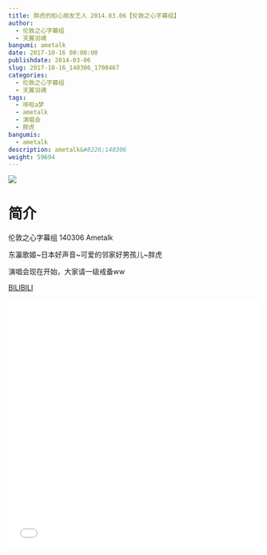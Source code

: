 ```yaml
---
title: 胖虎的知心朋友艺人 2014.03.06【伦敦之心字幕组】
author: 
  - 伦敦之心字幕组
  - 天翼羽魂
bangumi: ametalk
date: 2017-10-16 00:00:00
publishdate: 2014-03-06
slug: 2017-10-16_140306_1708467
categories: 
  - 伦敦之心字幕组
  - 天翼羽魂
tags: 
  - 哆啦a梦
  - ametalk
  - 演唱会
  - 胖虎
bangumis: 
  - ametalk
description: ametalk&#8226;140306
weight: 59694
---
```


![](https://i.imgur.com/s91Jhq7.jpg)

# 简介  
伦敦之心字幕组 140306 Ametalk


东瀛歌姬~日本好声音~可爱的邻家好男孩儿~胖虎


演唱会现在开始，大家请一级戒备ww

  [BILIBILI](https://www.bilibili.com/video/av1708467/)


<div class="vcontainer">  <iframe class='video' src="//www.bilibili.com/blackboard/player.html?cid=2608620&aid=1708467" width="100%" height="500" frameborder="0" allowfullscreen="allowfullscreen"></iframe></div>

